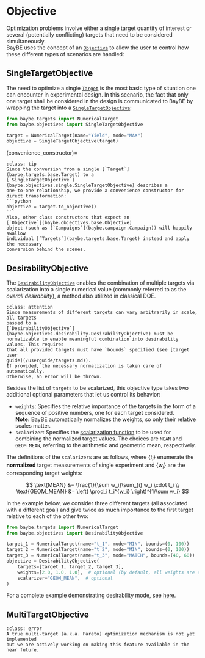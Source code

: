# Objective

Optimization problems involve either a single target quantity of interest or 
several (potentially conflicting) targets that need to be considered simultaneously.  
BayBE uses the concept of an [`Objective`](baybe.objective.Objective) to allow the user
to control how these different types of scenarios are handled:

## SingleTargetObjective
The need to optimize a single [`Target`](baybe.targets.base.Target) is the most basic
type of situation one can encounter in experimental design. 
In this scenario, the fact that only one target shall be considered in the design is
communicated to BayBE by wrapping the target into a
[`SingleTargetObjective`](baybe.objectives.single.SingleTargetObjective):
```python
from baybe.targets import NumericalTarget
from baybe.objectives import SingleTargetObjective

target = NumericalTarget(name="Yield", mode="MAX")
objective = SingleTargetObjective(target)
```
(convenience_constructor)=
````{admonition} Convenience construction and implicit conversion
:class: tip
Since the conversion from a single [`Target`](baybe.targets.base.Target) to a
[`SingleTargetObjective`](baybe.objectives.single.SingleTargetObjective) describes a
one-to-one relationship, we provide a convenience constructor for direct transformation:
```python
objective = target.to_objective()
```
Also, other class constructors that expect an 
[`Objective`](baybe.objectives.base.Objective)
object (such as [`Campaigns`](baybe.campaign.Campaign)) will happily swallow
individual [`Targets`](baybe.targets.base.Target) instead and apply the necessary
conversion behind the scenes.
````

## DesirabilityObjective
The [`DesirabilityObjective`](baybe.objectives.desirability.DesirabilityObjective)
enables the combination of multiple targets via scalarization into a single numerical
value (commonly referred to as the *overall desirability*), a method also utilized in
classical DOE.

```{admonition} Mandatory target bounds
:class: attention
Since measurements of different targets can vary arbitrarily in scale, all targets
passed to a
[`DesirabilityObjective`](baybe.objectives.desirability.DesirabilityObjective) must be
normalizable to enable meaningful combination into desirability values. This requires
that all provided targets must have `bounds` specified (see [target user
guide](/userguide/targets.md)).
If provided, the necessary normalization is taken care of automatically. 
Otherwise, an error will be thrown.
```

Besides the list of `targets` to be scalarized, this objective type takes two
additional optional parameters that let us control its behavior:
* `weights`: Specifies the relative importance of the targets in the form of a
  sequence of positive numbers, one for each target considered.  
  **Note:** 
  BayBE automatically normalizes the weights, so only their relative
  scales matter.
* `scalarizer`: Specifies the [scalarization function](baybe.objectives.enum.Scalarizer)
  to be used for combining the normalized target values. 
  The choices are `MEAN` and `GEOM_MEAN`, referring to the arithmetic and 
  geometric mean, respectively.

The definitions of the `scalarizer`s are as follows, where $\{t_i\}$ enumerate the
**normalized** target measurements of single experiment and $\{w_i\}$ are the
corresponding target weights:

$$
\text{MEAN} &= \frac{1}{\sum w_i}\sum_{i} w_i \cdot t_i \\
\text{GEOM_MEAN} &= \left( \prod_i t_i^{w_i} \right)^{1/\sum w_i}
$$


In the example below, we consider three different targets (all associated with a
different goal) and give twice as much importance to the first target relative to each 
of the other two:
```python
from baybe.targets import NumericalTarget
from baybe.objectives import DesirabilityObjective

target_1 = NumericalTarget(name="t_1", mode="MIN", bounds=(0, 100))
target_2 = NumericalTarget(name="t_2", mode="MIN", bounds=(0, 100))
target_3 = NumericalTarget(name="t_3", mode="MATCH", bounds=(40, 60))
objective = DesirabilityObjective(
    targets=[target_1, target_2, target_3],
    weights=[2.0, 1.0, 1.0],  # optional (by default, all weights are equal)
    scalarizer="GEOM_MEAN",  # optional
)
```

For a complete example demonstrating desirability mode, see [here](./../../examples/Multi_Target/desirability).


## MultiTargetObjective
```{admonition} Not yet available
:class: error
A true multi-target (a.k.a. Pareto) optimization mechanism is not yet implemented
but we are actively working on making this feature available in the near future.
```